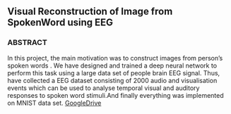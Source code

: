 ## Visual Reconstruction of Image from SpokenWord using EEG

### ABSTRACT
In this project, the main motivation was to construct images from
person’s spoken words . We have designed and trained a deep
neural network to perform this task using a large data set of people
brain EEG signal. Thus, have collected a EEG dataset consisting of
2000 audio and visualisation events which can be used to analyse
temporal visual and auditory responses to spoken word stimuli.And
finally everything was implemented on MNIST data set. [GoogleDrive](https://drive.google.com/file/d/16cq5Ty7G8bhE7XBZeqt2OUUrW80ZaxHN/view?usp=sharing)


